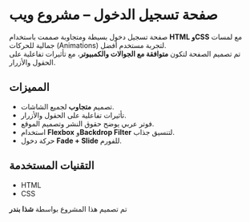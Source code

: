# صفحة تسجيل الدخول – مشروع ويب

صفحة تسجيل دخول بسيطة ومتجاوبة صممت باستخدام **HTML وCSS** مع لمسات جمالية للحركات (Animations) لتجربة مستخدم أفضل.  
تم تصميم الصفحة لتكون **متوافقة مع الجوالات والكمبيوتر**، مع تأثيرات تفاعلية على الحقول والأزرار.

## المميزات
- تصميم **متجاوب** لجميع الشاشات.
- تأثيرات تفاعلية على الحقول والأزرار.
- فوتر عربي يوضح حقوق النشر وتصميم الموقع.
- استخدام **Flexbox** و**Backdrop Filter** لتنسيق جذاب.
- حركة دخول **Fade + Slide** للفورم.

## التقنيات المستخدمة
- HTML
- CSS



تم تصميم هذا المشروع بواسطة **شذا بندر**
